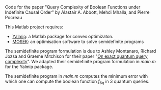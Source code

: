 Code for the paper "Query Complexity of Boolean Functions under Indefinite Causal Order" by Alastair A. Abbott, Mehdi Mhalla, and Pierre Pocreau

This Matlab project requires:
  - [Yalmip](https://yalmip.github.io/): a Matlab package for convex optimizaton.
  - [MOSEK](https://www.mosek.com/): an optimisation software to solve semidefinite programs
    
The semidefinite program formulation is due to Ashley Montanaro, Richard Jozsa and Graeme Mitchison for their paper "[On exact quantum query complexity](https://people.maths.bris.ac.uk/~csxam/qc/)".
We adapted their semidefinite program formulation in _main.m_ for the Yalmip package.

The semidefinite program in _main.m_ computes the minimum error with which one can compute the boolean function $f_{6q}$ in 3 quantum queries.
